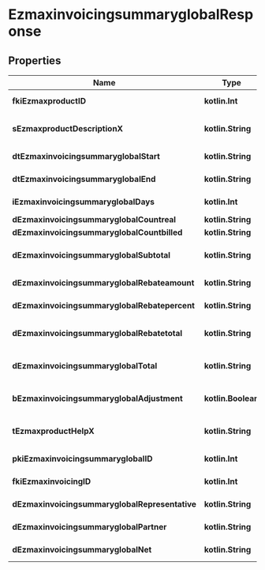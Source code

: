 
# EzmaxinvoicingsummaryglobalResponse

## Properties
| Name | Type | Description | Notes |
| ------------ | ------------- | ------------- | ------------- |
| **fkiEzmaxproductID** | **kotlin.Int** | The unique ID of the Ezmaxproduct |  |
| **sEzmaxproductDescriptionX** | **kotlin.String** | The description of the Ezmaxproduct in the language of the requester |  |
| **dtEzmaxinvoicingsummaryglobalStart** | **kotlin.String** | The start date for the Ezmaxinvoicingsummaryglobal |  |
| **dtEzmaxinvoicingsummaryglobalEnd** | **kotlin.String** | The end date for the Ezmaxinvoicingsummaryglobal |  |
| **iEzmaxinvoicingsummaryglobalDays** | **kotlin.Int** | The number of days for the Ezmaxinvoicingsummaryglobal |  |
| **dEzmaxinvoicingsummaryglobalCountreal** | **kotlin.String** | The count item calculated |  |
| **dEzmaxinvoicingsummaryglobalCountbilled** | **kotlin.String** | The count item billed |  |
| **dEzmaxinvoicingsummaryglobalSubtotal** | **kotlin.String** | The Ezmaxinvoicingsummaryglobal subtotal |  |
| **dEzmaxinvoicingsummaryglobalRebateamount** | **kotlin.String** | The rebate amount for the Ezmaxinvoicingsummaryglobal |  |
| **dEzmaxinvoicingsummaryglobalRebatepercent** | **kotlin.String** | The rebate percentage of the Ezmaxinvoicingsummaryglobal |  |
| **dEzmaxinvoicingsummaryglobalRebatetotal** | **kotlin.String** | The rebate amount total for the Ezmaxinvoicingsummaryglobal |  |
| **dEzmaxinvoicingsummaryglobalTotal** | **kotlin.String** | The Ezmaxinvoicingsummaryglobal total |  |
| **bEzmaxinvoicingsummaryglobalAdjustment** | **kotlin.Boolean** | Whether it is adjustment for the Ezmaxinvoicingsummaryglobal |  |
| **tEzmaxproductHelpX** | **kotlin.String** | The help message of the Ezmaxproduct in the language of the requester |  |
| **pkiEzmaxinvoicingsummaryglobalID** | **kotlin.Int** | The unique ID of the Ezmaxinvoicingsummaryglobal |  [optional] |
| **fkiEzmaxinvoicingID** | **kotlin.Int** | The unique ID of the Ezmaxinvoicing |  [optional] |
| **dEzmaxinvoicingsummaryglobalRepresentative** | **kotlin.String** | The amount of commission for the representative |  [optional] |
| **dEzmaxinvoicingsummaryglobalPartner** | **kotlin.String** | The amount of commission for the partner |  [optional] |
| **dEzmaxinvoicingsummaryglobalNet** | **kotlin.String** | The net amount of the Ezmaxinvoicingsummaryglobal |  [optional] |



